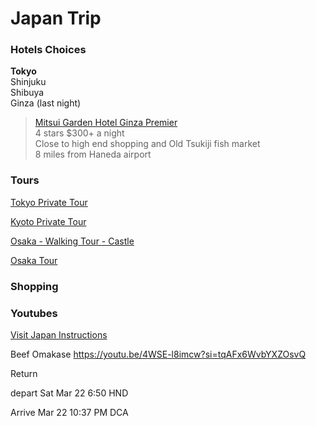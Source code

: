 # Japan Trip

### Hotels Choices

**Tokyo**  
Shinjuku  
Shibuya  
Ginza (last night)

> [Mitsui Garden Hotel Ginza Premier](https://maps.app.goo.gl/thZ7vzELg5eqQKVg7)  
> 4 stars
> $300+ a night  
> Close to high end shopping and Old Tsukiji fish market  
> 8 miles from Haneda airport


### Tours

[Tokyo Private Tour](https://www.viator.com/tours/Tokyo/Private-Tokyo-Tour-with-Government-Licensed-Guide-and-Vehicle/d334-92136P54)

[Kyoto Private Tour](https://www.viator.com/tours/Kyoto/KYOTO-Highlights-with-English-Speaking-Driver-Max-6-pax/d332-420350P4)

[Osaka - Walking Tour - Castle](https://www.viator.com/tours/Osaka/Private-Downtown-Osaka-Walking-Tour-Backstreets-Hidden-Gems/d333-425662P2)

[Osaka Tour](https://www.viator.com/tours/Osaka/Osaka-Full-day-Private-Custom-Tour-with-National-Licensed-Guide/d333-92136P44)

### Shopping

### Youtubes

[Visit Japan Instructions](https://youtu.be/HX_PXIbg5Zc?si=ypghxCwpFbamwrjU)

Beef Omakase https://youtu.be/4WSE-l8imcw?si=tqAFx6WvbYXZOsvQ


Return

depart Sat Mar 22 6:50  HND

Arrive Mar 22 10:37 PM DCA
